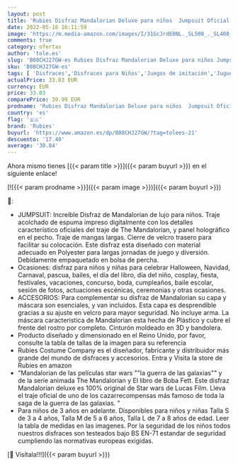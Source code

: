 ```yaml
---
layout: post
title: 'Rubies Disfraz Mandalorian Deluxe para niños  Jumpsuit Oficial de Mandalorian con armadura acolchada  cinturón  capa y máscara para halloween  navidad  carnaval.'
date: 2022-05-16 16:11:59
image: 'https://m.media-amazon.com/images/I/31GcJrdE0NL._SL500_._SL400_.jpg'
comments: true
category: ofertas
author: 'tole.es'
slug: 'B08CHJ27GW-es Rubies Disfraz Mandalorian Deluxe para niños Jumpsuit...'
sku: 'B08CHJ27GW-es'
tags: [ 'Disfraces','Disfraces para Niños','Juegos de imitación','Juguetes','Juguetes y juegos','navidad','rubies','🇪🇸', ]
actualPrice: 33.03 EUR
currency: EUR
price: 33.03
comparePrice: 39.99 EUR
prodname: 'Rubies Disfraz Mandalorian Deluxe para niños  Jumpsuit Oficial de Mandalorian con armadura acolchada  cinturón  capa y máscara para halloween  navidad  carnaval.'
country: 'es'
flag: '🇪🇸'
brand: 'Rubies'
buyurl: 'https://www.amazon.es/dp/B08CHJ27GW/?tag=tolees-21'
descuento: '17.40'
average: '30.84'
---
```


Ahora mismo tienes [{{< param title >}}]({{< param buyurl >}}) en el siguiente enlace!

[![{{< param prodname >}}]({{< param image >}})]({{< param buyurl >}})

🔎:

- JUMPSUIT: Increible Disfraz de Mandalorian de lujo para niños. Traje acolchado de espuma impreso digitalmente con los detalles característico oficiales del traje de The Mandalorian, y panel holográfico en el pecho. Traje de mangas largas. Cierre de velcro trasero para facilitar su colocación. Este disfraz esta diseñado con material adecuado en Polyester para largas jornadas de juego y diversión. Debidamente empaquetado en bolsa de percha.
- Ocasiones: disfraz para niños y niñas para celebrar Halloween, Navidad, Carnaval, pascua, bailes, el día del libro, día del niño, cosplay, fiesta, festivales, vacaciones, concurso, boda, cumpleaños, baile escolar, sesión de fotos, actuaciones escénicas, ceremonias y otras ocasiones.
- ACCESORIOS: Para complementar su disfraz de Mandalorian su capa y máscara son esenciales, y van incluidos. Esta capa es desprendible gracias a su ajuste en velcro para mayor seguridad. No incluye arma. La máscara caracteristica de Mandalorian esta hecha de Plástico y cubre el frente del rostro por completo. Cinturón moldeado en 3D y bandolera.
- Producto diseñado y dimensionado en el Reino Unido, por favor, consulte la tabla de tallas de la imagen para su referencia
- Rubies Costume Company es el diseñador, fabricante y distribuidor más grande del mundo de disfraces y accesorios. Entra y Visita la store de Rubies en amazon
- "Mandalorian de las películas star wars ""la guerra de las galaxias"" y de la serie animada The Mandalorian y El libro de Boba Fett. Este disfraz Mandalorian deluxe es 100% original de Star wars de Lucas Film. Lleva el traje oficial de uno de los cazarrecompensas más famoso de toda la saga de la guerra de las galaxias. "
- Para niños de 3 años en adelante. Disponibles para niños y niñas Talla S de 3 a 4 años, Talla M de 5 a 6 años, Talla L de 7 a 8 años de edad. Leer la tabla de medidas en las imagenes. Por la seguridad de los niños todos nuestros disfraces son testeados bajo BS EN-71 estandar de seguridad cumpliendo las normativas europeas exigidas.

[🛒 Visítala!!!]({{< param buyurl >}})

